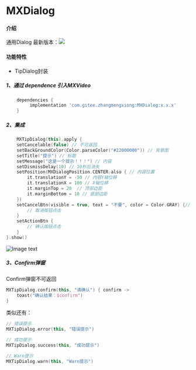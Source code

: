 # MXDialog

#### 介绍
通用Dialog
最新版本：[![](https://jitpack.io/v/com.gitee.zhangmengxiong/MXDialog.svg)](https://jitpack.io/#com.gitee.zhangmengxiong/MXDialog)


#### 功能特性
- TipDialog封装

##### 1、通过 dependence 引入MXVideo
```groovy
    dependencies {
         implementation 'com.gitee.zhangmengxiong:MXDialog:x.x.x'
    }
```

##### 2、集成
```kotlin
    MXTipDialog(this).apply {
    setCancelable(false) // 不可返回
    setBackGroundColor(Color.parseColor("#22000000")) // 背景图
    setTitle("提示") // 标题
    setMessage("这是一个提示！！！") // 内容 
    setDismissDelay(10) // 10秒后消失
    setPosition(MXDialogPosition.CENTER.also { // 内容位置
        it.translationY = -50 // 内容Y轴位移
        it.translationX = 100 // X轴位移
        it.marginTop = 20  // 顶部边距
        it.marginBottom = 10 // 底部边距
    })
    setCancelBtn(visible = true, text = "不要", color = Color.GRAY) {// 取消按钮样式
        // 取消按钮点击
    }
    setActionBtn {
        // 确认按钮点击
    }
}.show()
```
![Image text](https://gitee.com/zhangmengxiong/MXDialog/raw/master/imgs/img_tip1.jpg)

##### 3、Confirm弹窗
Confirm弹窗不可返回
```kotlin
MXTipDialog.confirm(this, "请确认") { confirm ->
    toast("确认结果：$confirm")
}
``` 
类似还有：
```kotlin
// 错误提示
MXTipDialog.error(this, "错误提示")
``` 
```kotlin
// 成功提示
MXTipDialog.success(this, "成功提示")
``` 

```kotlin
// Warn提示
MXTipDialog.warn(this, "Warn提示")
``` 

